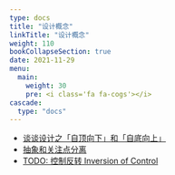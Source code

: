```yaml
---
type: docs
title: "设计概念"
linkTitle: "设计概念"
weight: 110
bookCollapseSection: true
date: 2021-11-29
menu:
  main:
    weight: 30
    pre: <i class='fa fa-cogs'></i>
cascade:
  type: "docs"
---
```


* [谈谈设计之「自顶向下」和「自底向上」](./talk-about-top-down-and-bottom-up.md)
* [抽象和关注点分离](./abstraction-and-suparation-of-concerns.md)
* [TODO: 控制反转 Inversion of Control](./inversion-of-control.md)
